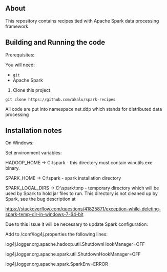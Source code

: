 ﻿## About
This repository contains recipes tied with Apache Spark data processing framework

## Building and Running the code

Prerequisites:

You will need:
 * `git`
 * Apache Spark  

1. Clone this project

```
git clone https://github.com/akalu/spark-recipes
```

All code are put into namespace net.ddp which stands for distributed data processing

## Installation notes

On Windows:

Set environment variables:

HADOOP_HOME -> C:\spark - this directory must contain winutils.exe binary.

SPARK_HOME -> C:\spark - spark installation directory

SPARK_LOCAL_DIRS -> C:\spark\tmp - temporary directory which will be used by Spark to hold jar files to run. This directory is not cleaned up by Spark, see the bug description at

https://stackoverflow.com/questions/41825871/exception-while-deleting-spark-temp-dir-in-windows-7-64-bit

Due to this issue it will be necessary to update Spark configuration:

Add to /conf/log4j.properties the following lines:

log4j.logger.org.apache.hadoop.util.ShutdownHookManager=OFF

log4j.logger.org.apache.spark.util.ShutdownHookManager=OFF

log4j.logger.org.apache.spark.SparkEnv=ERROR







